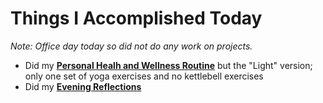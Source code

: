# Things I Accomplished Today

_Note: Office day today so did not do any work on projects._

- Did my **[Personal Healh and Wellness Routine](../../routines/2024/personal-health-and-wellness-routine/personal-health-and-wellness-routine-2024-week-6.md)** but the "Light" version; only one set of yoga exercises and no kettlebell exercises
- Did my **[Evening Reflections](../../routines/evening-reflections.md)**
